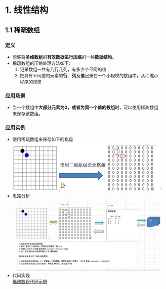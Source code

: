 # 1. 线性结构
## 1.1 稀疏数组
### 定义
  * 能够将**多维数组**的**有效数据进行压缩**的一种**数据结构**。<br />
  * 稀疏数组的压缩处理方法如下:
    1. 记录数组一共有几行几列，有多少个不同的值
    2. 把具有不同值的元素的**行**、**列**及**值**记录在一个小规模的数组中，从而缩小程序的规模

### 应用场景
  * 当一个数组中**大部分元素为0，或者为同一个值的数组**时，可以使用稀疏数组来保存该数组。

### 应用实例
  * 使用稀疏数组来保存如下的棋盘
    ![稀疏数组应用实例](https://github.com/wanglei949758173/study/blob/master/ComputerSecience/DataStructures/Images/sparsearray/sparsearray-1.jpg)
  * 思路分析
    ![思路分析](https://github.com/wanglei949758173/study/blob/master/ComputerSecience/DataStructures/Images/sparsearray/sparsearray-2.jpg)
  * 代码实现 <br/>
    <a target="_blank" href="https://github.com/wanglei949758173/study/blob/master/ComputerSecience/DataStructures/Code/src/study/datastructures/list/SparseArray.java">稀疏数组代码示例</a>
